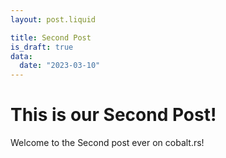 ```yaml
---
layout: post.liquid

title: Second Post
is_draft: true
data:
  date: "2023-03-10"
---
```


# This is our Second Post!

Welcome to the Second post ever on cobalt.rs!
